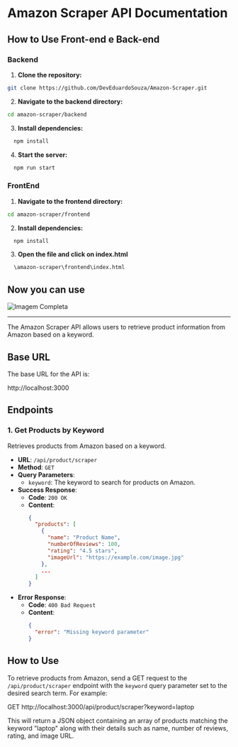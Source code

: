 # Amazon Scraper API Documentation

## How to Use Front-end e Back-end

### Backend

1. **Clone the repository:**

```bash
git clone https://github.com/DevEduardoSouza/Amazon-Scraper.git
```

2. **Navigate to the backend directory:**

```bash
cd amazon-scraper/backend
```


3. **Install dependencies:**

```bash
  npm install
````

4. **Start the server:**

```bash
  npm run start
````

### FrontEnd

1. **Navigate to the frontend directory:**

```bash
cd amazon-scraper/frontend
```

2. **Install dependencies:**

```bash
  npm install
````

3. **Open the file and click on index.html**

```bash
  \amazon-scraper\frontend\index.html
````

## Now you can use


![Imagem Completa](frontend/imgs/img-full.png)

------

The Amazon Scraper API allows users to retrieve product information from Amazon based on a keyword.

## Base URL

The base URL for the API is:

http://localhost:3000

## Endpoints

### 1. Get Products by Keyword

Retrieves products from Amazon based on a keyword.

- **URL**: `/api/product/scraper`
- **Method**: `GET`
- **Query Parameters**:
  - `keyword`: The keyword to search for products on Amazon.
- **Success Response**:
  - **Code**: `200 OK`
  - **Content**: 
    ```json
    {
      "products": [
        {
          "name": "Product Name",
          "numberOfReviews": 100,
          "rating": "4.5 stars",
          "imageUrl": "https://example.com/image.jpg"
        },
        ...
      ]
    }
    ```
- **Error Response**:
  - **Code**: `400 Bad Request`
  - **Content**: 
    ```json
    {
      "error": "Missing keyword parameter"
    }
    ```

## How to Use

To retrieve products from Amazon, send a GET request to the `/api/product/scraper` endpoint with the `keyword` query parameter set to the desired search term. For example:

GET http://localhost:3000/api/product/scraper?keyword=laptop


This will return a JSON object containing an array of products matching the keyword "laptop" along with their details such as name, number of reviews, rating, and image URL.



